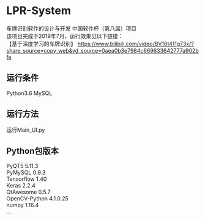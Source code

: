 # LPR-System
车牌识别软件的设计与开发 中国软件杯（第八届）项目  
该项目完成于2019年7月，运行效果见以下链接：  
【基于深度学习的车牌识别】 https://www.bilibili.com/video/BV16t411g73x/?share_source=copy_web&vd_source=0aea0b3e7984c669633642777a902bfe

## 运行条件
Python3.6
MySQL

## 运行方法
运行Main_UI.py

## Python包版本
PyQT5       5.11.3  
PyMySQL     0.9.3  
Tensorflow  1.40  
Keras       2.2.4  
QtAwesome   0.5.7  
OpenCV-Python 4.1.0.25  
numpy       1.16.4  
...

